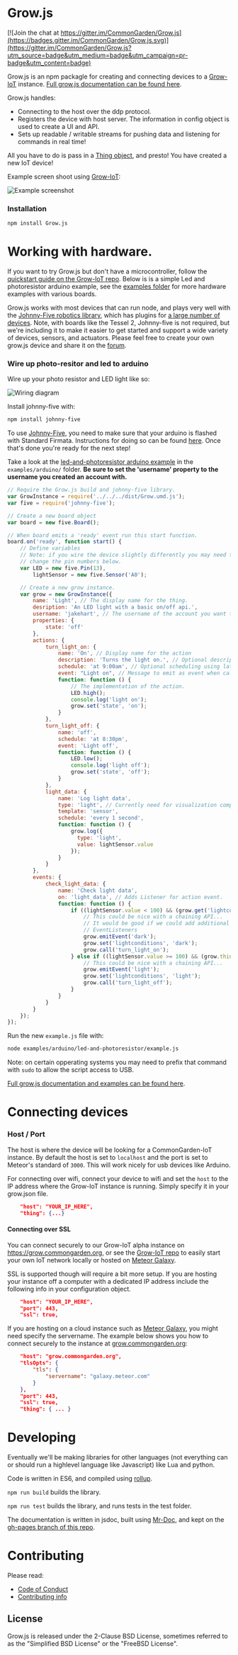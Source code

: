 # Grow.js

[![Join the chat at https://gitter.im/CommonGarden/Grow.js](https://badges.gitter.im/CommonGarden/Grow.js.svg)](https://gitter.im/CommonGarden/Grow.js?utm_source=badge&utm_medium=badge&utm_campaign=pr-badge&utm_content=badge)

Grow.js is an npm packagle for creating and connecting devices to a [Grow-IoT](https://github.com/CommonGarden/Grow-IoT) instance. [Full grow.js documentation can be found here](http://commongarden.github.io/Grow.js/docs/).

Grow.js handles:
* Connecting to the host over the ddp protocol.
* Registers the device with host server. The information in config object is used to create a UI and API.
* Sets up readable / writable streams for pushing data and listening for commands in real time!

All you have to do is pass in a [Thing object](https://github.com/CommonGarden/Thing.js), and presto! You have created a new IoT device!

Example screen shoot using [Grow-IoT](https://github.com/CommonGarden/Grow-IoT):

![Example screenshot](https://raw.githubusercontent.com/CommonGarden/Grow-IoT/master/public/example.png)

### Installation

```bash
npm install Grow.js
```

# Working with hardware.

If you want to try Grow.js but don't have a microcontroller, follow the [quickstart guide on the Grow-IoT repo](https://github.com/CommonGarden/Grow-IoT#installing-grow-iot). Below is is a simple Led and photoresistor arduino example, see the [examples folder](https://github.com/CommonGarden/grow.js/tree/master/examples) for more hardware examples with various boards. 

Grow.js works with most devices that can run node, and plays very well with the [Johnny-Five robotics library](http://johnny-five.io/), which has plugins for [a large number of devices](http://johnny-five.io/#platform-support). Note, with boards like the Tessel 2, Johnny-five is not required, but we're including it to make it easier to get started and support a wide variety of devices, sensors, and actuators. Please feel free to create your own grow.js device and share it on the [forum](http://forum.commongarden.org/).

### Wire up photo-resitor and led to arduino
Wire up your photo resistor and LED light like so:

![Wiring diagram](https://raw.githubusercontent.com/CommonGarden/Grow.js/master/examples/arduino/led-and-photoresistor/Arduino-night-light-circuit.png)

Install johnny-five with:

```bash
npm install johnny-five
```

To use [Johnny-Five](http://johnny-five.io/), you need to make sure that your arduino is flashed with Standard Firmata. Instructions for doing so can be found [here](https://github.com/rwaldron/johnny-five/wiki/Getting-Started#trouble-shooting). Once that's done you're ready for the next step!

Take a look at the [led-and-photoresistor arduino example](https://github.com/CommonGarden/Grow.js/tree/master/examples/arduino/led-and-photoresistor) in the `examples/arduino/` folder. **Be sure to set the 'username' property to the username you created an account with.**

```javascript
// Require the Grow.js build and johnny-five library.
var GrowInstance = require('../../../dist/Grow.umd.js');
var five = require('johnny-five');

// Create a new board object
var board = new five.Board();

// When board emits a 'ready' event run this start function.
board.on('ready', function start() {
    // Define variables
    // Note: if you wire the device slightly differently you may need to
    // change the pin numbers below.
    var LED = new five.Pin(13),
        lightSensor = new five.Sensor('A0');

    // Create a new grow instance.
    var grow = new GrowInstance({
        name: 'Light', // The display name for the thing.
        desription: 'An LED light with a basic on/off api.',
        username: 'jakehart', // The username of the account you want this device to be added to.
        properties: {
            state: 'off'
        },
        actions: {
            turn_light_on: {
                name: 'On', // Display name for the action
                description: 'Turns the light on.', // Optional description
                schedule: 'at 9:00am', // Optional scheduling using later.js
                event: "Light on", // Message to emit as event when called.
                function: function () {
                    // The implementation of the action.
                    LED.high();
                    console.log('light on');
                    grow.set('state', 'on');
                }
            },
            turn_light_off: {
                name: 'off',
                schedule: 'at 8:30pm',
                event: 'Light off',
                function: function () {
                    LED.low();
                    console.log('light off');
                    grow.set('state', 'off');
                }
            },
            light_data: {
                name: 'Log light data', 
                type: 'light', // Currently need for visualization component... HACK.
                template: 'sensor',
                schedule: 'every 1 second',
                function: function () {
                    grow.log({
                      type: 'light',
                      value: lightSensor.value
                    });
                }
            }
        },
        events: {
            check_light_data: {
                name: 'Check light data',
                on: 'light_data', // Adds Listener for action event.
                function: function () {
                    if ((lightSensor.value < 100) && (grow.get('lightconditions') != 'dark')) {
                        // This could be nice with a chaining API...
                        // It would be good if we could add additional rules with the environment.
                        // EventListeners
                        grow.emitEvent('dark');
                        grow.set('lightconditions', 'dark');
                        grow.call('turn_light_on');
                    } else if ((lightSensor.value >= 100) && (grow.thing.get('lightconditions') != 'light')) {
                        // This could be nice with a chaining API...
                        grow.emitEvent('light');
                        grow.set('lightconditions', 'light');
                        grow.call('turn_light_off');
                    }
                }
            }
        }
    });
});
```

Run the new `example.js` file with:

```bash
node examples/arduino/led-and-photoresistor/example.js
```

Note: on certain opperating systems you may need to prefix that command with `sudo` to allow the script access to USB.

[Full grow.js documentation and examples can be found here](http://commongarden.github.io/Grow.js/docs/).

# Connecting devices
### Host / Port
The host is where the device will be looking for a CommonGarden-IoT instance. By default the host is set to `localhost` and the port is set to Meteor's standard of `3000`. This will work nicely for usb devices like Arduino.

For connecting over wifi, connect your device to wifi and set the `host` to the IP address where the Grow-IoT instance is running. Simply specify it in your grow.json file.

```json
    "host": "YOUR_IP_HERE",
    "thing": {...}
```

#### Connecting over SSL
You can connect securely to our Grow-IoT alpha instance on https://grow.commongarden.org, or see the [Grow-IoT repo](https://github.com/CommonGarden/Grow-IoT) to easily start your own IoT network locally or hosted on [Meteor Galaxy](https://galaxy.meteor.com).

SSL is supported though will require a bit more setup. If you are hosting your instance off a computer with a dedicated IP address include the following info in your configuration object.

```json
    "host": "YOUR_IP_HERE",
    "port": 443,
    "ssl": true,
```

If you are hosting on a cloud instance such as [Meteor Galaxy](https://galaxy.meteor.com), you might need specify the servername. The example below shows you how to connect securely to the instance at [grow.commongarden.org](https://grow.commongarden.org):

```json
    "host": "grow.commongarden.org",
    "tlsOpts": {
        "tls": {
            "servername": "galaxy.meteor.com"
        }
    },
    "port": 443,
    "ssl": true,
    "thing": { ... }
```

# Developing

Eventually we'll be making libraries for other languages (not everything can or should run a highlevel language like Javascript) like Lua and python.

Code is written in ES6, and compiled using [rollup](https://github.com/rollup/rollup).

`npm run build` builds the library.

`npm run test` builds the library, and runs tests in the test folder.

The documentation is written in jsdoc, built using [Mr-Doc](https://mr-doc.github.io/), and kept on the [gh-pages branch of this repo](https://github.com/CommonGarden/Grow.js/tree/gh-pages).

# Contributing

Please read:
* [Code of Conduct](https://github.com/CommonGarden/Organization/blob/master/code-of-conduct.md)
* [Contributing info](https://github.com/CommonGarden/Organization/blob/master/contributing.md)

<!-- ### Reach out
Get involved with our community in any way you are interested: -->

<!-- * [Join us on Slack](http://slack.commongarden.org) — Collaboration and real time discussions. -->
<!-- * [Forum](http://forum.commongarden.org/) — General discussion and support by the Common Garden community. -->

## License
Grow.js is released under the 2-Clause BSD License, sometimes referred to as the "Simplified BSD License" or the "FreeBSD License".
